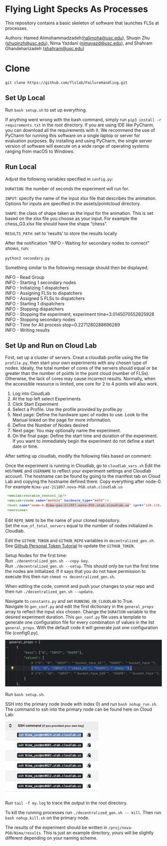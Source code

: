 # Flying Light Specks As Processes

This repository contains a basic skeleton of software that launches FLSs at processes.

Authors:  Hamed Alimohammadzadeh(halimoha@usc.edu), Shuqin Zhu (shuqinzh@usc.edu), Nima Yazdani (nimayazd@usc.edu), and Shahram Ghandeharizadeh (shahram@usc.edu)

# Clone
`git clone https://github.com/flslab/FailureHandling.git`


## Set Up Local
Run `bash setup.sh` to set up everything.

If anything went wrong with the bash command, simply run `pip3 install -r requirements.txt` in the root directory. If you are using IDE like PyCharm, you can download all the requirements with it.
We recommend the use of PyCharm for running this software on a single laptop or server for evaluation purposes.
By installing and using PyCharm, the single server version of software will execute on a wide range of operating systems ranging from macOS to Windows.  


## Run Local

Adjust the following variables specified in `config.py`:

`DURATION`: the number of seconds the experiment will run for.

`INPUT`: specify the name of the input xlsx file that describes the animation. Options for inputs are specified in the assets/pointcloud directory.

`SHAPE`: the class of shape taken as the input for the animation. This is set based on the xlsx file you choose as your input. For example the chess_G3.xlsx file should have the shape “chess”.

`RESULTS_PATH`: set to ‘results’ to store the results locally


After the notification "INFO - Waiting for secondary nodes to connect" shows, run:

`python3 secondary.py`

Something similar to the following message should then be displayed:

INFO - Read Group \
INFO - Starting 1 secondary nodes \
INFO - Initializing 1 dispatchers\
INFO - Assigning FLSs to dispatchers\
INFO - Assigned 5 FLSs to dispatchers\
INFO - Starting 1 dispatchers\
INFO - Stopping dispatchers\
INFO - Stopping the experiment, experiment time=3.0145070552825928\
INFO - Stopping secondary nodes\
INFO - Time for All process stop=0.2271280288696289\
INFO - Writing results


## Set Up and Run on Cloud Lab
First, set up a cluster of servers. Creat a cloudlab profile using the file `profile.py`, then start your own experiments with any chosen type of nodes. 
Ideally, the total number of cores of the servers should equal or be greater than the number of points in the point cloud (number of FLSs).
Otherwise, the lack of cores may cause incorrect results. Normally, when the accessible resource is limited, one core for 2 to 4 points will also work. 
 
1. Log into CloudLab
2. At the top left select Experiments
3. Click Start Experiment
4. Select a Profile. Use the profile provided by profile.py
5. Next page: Define the hardware spec of nodes to use. Look to the Manual linked on the page for more information.
6. Define the Number of Nodes desired
7. Next page: You may optionally name the experiment.
8. On the final page: Define the start time and duration of the experiment. If you want to immediately begin the experiment do not define a start date or time.

After setting up cloudlab, modify the following files based on comment:

Once the experiment is running in Cloudlab, go to `cloudlab_vars.sh`
Edit the `HOSTNAME` and `USERNAME` to reflect your experiment settings and Cloudlab account.
The hostname can be found by going to the manifest tab on Cloud Lab and copying the hostname defined there. Copy everything after node-0. For example `Nima-yaz-211897.nova-PG0.utah.cloudlab.us`

![](assets/figures/primaryName.png)

Edit `REPO_NAME` to be the name of your cloned repository. \
Set the `num_of_total_servers` equal to the number of nodes initialized in Cloudlab.

Edit the `GITHUB_TOKEN` and `GITHUB_REPO` variables in `decentralized_gen.sh`.
See [Github Personal Token Tutorial](https://docs.github.com/en/authentication/keeping-your-account-and-data-secure/managing-your-personal-access-tokens) to update the `GITHUB_TOKEN`.

Setup Nodes for the first time: \
Run `./decentralized_gen.sh --copy-key`. \
Run `./decentralized_gen.sh --setup`. This should only be run the first time the nodes are initialized. If it says that you do not have permission to execute this then run `chmod +x decentralized_gen.sh`.

When editing the code, commit and push your changes to your repo and then run `./decentralized_gen.sh --update`.

Navigate to `constants.py` and set `RUNNING_ON_CLOUDLAB` to True. \
Navigate to `gen_conf.py` and edit the first dictionary  in the `general_props`  array to reflect the input xlsx chosen. Change the `DURATION` variable to the desired experiment duration.
This `gen_conf.py` file uses a template to generate one configuration file for every combination of values in the list `general_props`. With the default code it will generate just one configuration file (config0.py).

![](assets/figures/general_props.png)

Run `bash setup.sh`.

SSH into the primary node (node with index 0) and run `bash nohup_run.sh`.
The command to ssh into the primary node can be found here on Cloud Lab:

<img src="assets/figures/SSH.png" alt="SSH" width="300">

Run `tail -f my.log` to trace the output in the root directory.

To kill the running processes run `./decentralized_gen.sh -- kill`. Then run `bash nohup.kill.sh` on the primary node. 

The results of the experiment should be written in `/proj/nova-PG0/Nima/results`. This is just an example directory, yours will be slightly different depending on your naming scheme.
